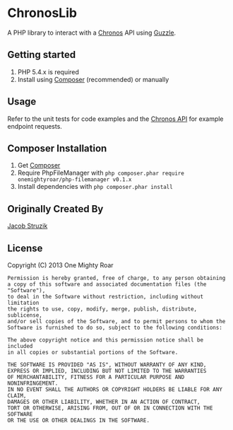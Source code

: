 ChronosLib
==========

A PHP library to interact with a [Chronos][chronos] API using [Guzzle][guzzle].

## Getting started

1. PHP 5.4.x is required
2. Install using [Composer](#composer-installation) (recommended) or manually

## Usage

Refer to the unit tests for code examples and the [Chronos API][chronos-api] for example endpoint requests.

## Composer Installation

1. Get [Composer](http://getcomposer.org/)
2. Require PhpFileManager with `php composer.phar require onemightyroar/php-filemanager v0.1.x`
3. Install dependencies with `php composer.phar install`

## Originally Created By

[Jacob Struzik](https://github.com/jstruzik)

## License

  Copyright (C) 2013 One Mighty Roar

	Permission is hereby granted, free of charge, to any person obtaining
	a copy of this software and associated documentation files (the "Software"),
	to deal in the Software without restriction, including without limitation
	the rights to use, copy, modify, merge, publish, distribute, sublicense,
	and/or sell copies of the Software, and to permit persons to whom the 
	Software is furnished to do so, subject to the following conditions:

	The above copyright notice and this permission notice shall be included
	in all copies or substantial portions of the Software.

	THE SOFTWARE IS PROVIDED "AS IS", WITHOUT WARRANTY OF ANY KIND,
	EXPRESS OR IMPLIED, INCLUDING BUT NOT LIMITED TO THE WARRANTIES
	OF MERCHANTABILITY, FITNESS FOR A PARTICULAR PURPOSE AND NONINFRINGEMENT.
	IN NO EVENT SHALL THE AUTHORS OR COPYRIGHT HOLDERS BE LIABLE FOR ANY CLAIM,
	DAMAGES OR OTHER LIABILITY, WHETHER IN AN ACTION OF CONTRACT,
	TORT OR OTHERWISE, ARISING FROM, OUT OF OR IN CONNECTION WITH THE SOFTWARE
	OR THE USE OR OTHER DEALINGS IN THE SOFTWARE.


[guzzle]: https://github.com/guzzle/guzzle
[chronos]: https://github.com/airbnb/chronos
[chronos-api]: https://github.com/airbnb/chronos#api
